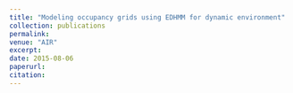 ```yaml
---
title: "Modeling occupancy grids using EDHMM for dynamic environment"
collection: publications
permalink: 
venue: "AIR"
excerpt: 
date: 2015-08-06
paperurl: 
citation: 
---
```


